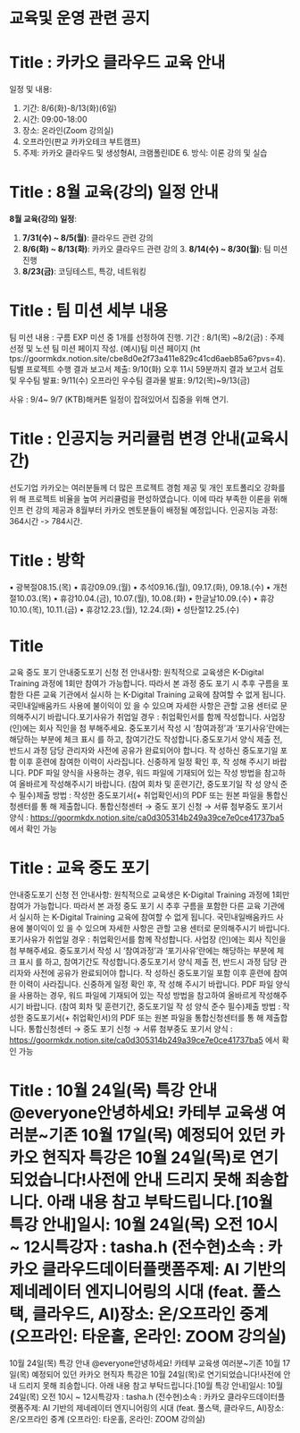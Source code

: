 # 교육및 운영 관련 공지

# Title : 카카오 클라우드 교육 안내

일정 및 내용:

1. 기간: 8/6(화)-8/13(화)(6일)
2. 시간: 09:00-18:00
3. 장소: 온라인(Zoom 강의실)
4. 오프라인(판교 카카오테크 부트캠프)
5. 주제: 카카오 클라우드 및 생성형AI, 크램폴린IDE 6. 방식: 이론 강의 및 실습


# Title : 8월 교육(강의) 일정 안내

**8월 교육(강의) 일정**:

1. **7/31(수) ~ 8/5(월)**: 클라우드 관련 강의
2. **8/6(화) ~ 8/13(화)**: 카카오 클라우드 관련 강의 3. **8/14(수) ~ 8/30(월)**: 팀 미션 진행
3. **8/23(금)**: 코딩테스트, 특강, 네트워킹



# Title : 팀 미션 세부 내용

팀 미션 내용 : 구름 EXP 미션 중 1개를 선정하여 진행.
기간 : 8/1(목) ~8/2(금) : 주제 선정 및 노션 팀 미션 페이지 작성. (예시)팀 미션 페이지 (ht tps://goormkdx.notion.site/cbe8d0e2f73a411e829c41cd6aeb85a6?pvs=4).
팀별 프로젝트 수행 결과 보고서 제출: 9/10(화) 오후 11시 59분까지
결과 보고서 검토 및 우수팀 발표: 9/11(수)
오프라인 우수팀 결과물 발표: 9/12(목)~9/13(금)

사유 : 9/4~ 9/7 (KTB)해커톤 일정이 잡혀있어서 집중을 위해 연기.

# Title : 인공지능 커리큘럼 변경 안내(교육시간)

선도기업 카카오는 여러분들께 더 많은 프로젝트 경험 제공 및 개인 포트폴리오 강화를 위 해 프로젝트 비율을 높여 커리큘럼을 편성하였습니다. 이에 따라 부족한 이론을 위해 인프 런 강의 제공과 8월부터 카카오 멘토분들이 배정될 예정입니다. 인공지능 과정: 364시간 -> 784시간.

# Title : 방학

• 광복절08.15.(목)
• 휴강09.09.(월)
• 추석09.16.(월), 09.17.(화), 09.18.(수) • 개천절10.03.(목)
• 휴강10.04.(금), 10.07.(월), 10.08.(화) • 한글날10.09.(수)
• 휴강10.10.(목), 10.11.(금)
• 휴강12.23.(월), 12.24.(화)
• 성탄절12.25.(수)




# Title 
 교육 중도 포기 안내중도포기 신청 전 안내사항: 원칙적으로 교육생은 K-Digital Training 과정에 1회만 참여가 가능합니다. 따라서 본 과정 중도 포기 시 추후 구름을 포함한 다른 교육 기관에서 실시하 는 K-Digital Training 교육에 참여할 수 없게 됩니다. 국민내일배움카드 사용에 불이익이 있 을 수 있으며 자세한 사항은 관할 고용 센터로 문의해주시기 바랍니다.포기사유가 취업일 경우 : 취업확인서를 함께 작성합니다. 사업장 (인)에는 회사 직인을 첨 부해주세요. 중도포기서 작성 시 ‘참여과정’과 ‘포기사유’란에는 해당하는 부분에 체크 표시 를 하고, 참여기간도 작성합니다.중도포기서 양식 제출 전, 반드시 과정 담당 관리자와 사전에 공유가 완료되어야 합니다. 작 성하신 중도포기일 포함 이후 훈련에 참여한 이력이 사라집니다. 신중하게 일정 확인 후, 작 성해 주시기 바랍니다. PDF 파일 양식을 사용하는 경우, 워드 파일에 기재되어 있는 작성 방법을 참고하여 올바르게 작성해주시기 바랍니다. (참여 회차 및 훈련기간, 중도포기일 작 성 양식 준수 필수)제출 방법 : 작성한 중도포기서(+ 취업확인서)의 PDF 또는 원본 파일을 통합신청센터를 통 해 제출합니다. 통합신청센터 → 중도 포기 신청 → 서류 첨부중도 포기서 양식 : https://goormkdx.notion.site/ca0d305314b249a39ce7e0ce41737ba5 에서 확인 가능
 
# Title : 교육 중도 포기
 안내중도포기 신청 전 안내사항: 원칙적으로 교육생은 K-Digital Training 과정에 1회만 참여가 가능합니다. 따라서 본 과정 중도 포기 시 추후 구름을 포함한 다른 교육 기관에서 실시하 는 K-Digital Training 교육에 참여할 수 없게 됩니다. 국민내일배움카드 사용에 불이익이 있 을 수 있으며 자세한 사항은 관할 고용 센터로 문의해주시기 바랍니다.포기사유가 취업일 경우 : 취업확인서를 함께 작성합니다. 사업장 (인)에는 회사 직인을 첨 부해주세요. 중도포기서 작성 시 ‘참여과정’과 ‘포기사유’란에는 해당하는 부분에 체크 표시 를 하고, 참여기간도 작성합니다.중도포기서 양식 제출 전, 반드시 과정 담당 관리자와 사전에 공유가 완료되어야 합니다. 작 성하신 중도포기일 포함 이후 훈련에 참여한 이력이 사라집니다. 신중하게 일정 확인 후, 작 성해 주시기 바랍니다. PDF 파일 양식을 사용하는 경우, 워드 파일에 기재되어 있는 작성 방법을 참고하여 올바르게 작성해주시기 바랍니다. (참여 회차 및 훈련기간, 중도포기일 작 성 양식 준수 필수)제출 방법 : 작성한 중도포기서(+ 취업확인서)의 PDF 또는 원본 파일을 통합신청센터를 통 해 제출합니다. 통합신청센터 → 중도 포기 신청 → 서류 첨부중도 포기서 양식 : https://goormkdx.notion.site/ca0d305314b249a39ce7e0ce41737ba5 에서 확인 가능



# Title : 10월 24일(목) 특강 안내 @everyone안녕하세요! 카테부 교육생 여러분~기존 10월 17일(목) 예정되어 있던 카카오 현직자 특강은 10월 24일(목)로 연기되었습니다!사전에 안내 드리지 못해 죄송합니다. 아래 내용 참고 부탁드립니다.[10월 특강 안내]일시: 10월 24일(목) 오전 10시 ~ 12시특강자 : tasha.h (전수현)소속 : 카카오 클라우드데이터플랫폼주제: AI 기반의 제네레이터 엔지니어링의 시대 (feat. 풀스택, 클라우드, AI)장소: 온/오프라인 중계 (오프라인: 타운홀, 온라인: ZOOM 강의실)
10월 24일(목) 특강 안내 @everyone안녕하세요! 카테부 교육생 여러분~기존 10월 17일(목) 예정되어 있던 카카오 현직자 특강은 10월 24일(목)로 연기되었습니다!사전에 안내 드리지 못해 죄송합니다. 아래 내용 참고 부탁드립니다.[10월 특강 안내]일시: 10월 24일(목) 오전 10시 ~ 12시특강자 : tasha.h (전수현)소속 : 카카오 클라우드데이터플랫폼주제: AI 기반의 제네레이터 엔지니어링의 시대 (feat. 풀스택, 클라우드, AI)장소: 온/오프라인 중계 (오프라인: 타운홀, 온라인: ZOOM 강의실)
